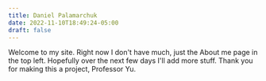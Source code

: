 ```yaml
---
title: Daniel Palamarchuk
date: 2022-11-10T18:49:24-05:00
draft: false
---
```

Welcome to my site.
Right now I don't have much, just the About me page in the top left.
Hopefully over the next few days I'll add more stuff.
Thank you for making this a project, Professor Yu.
